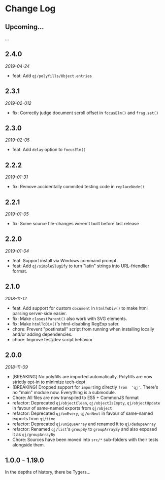 # Change Log


## Upcoming...
<!-- Add new lines here. Version number will be decided later -->
...


## 2.4.0
_2019-04-24_
- feat: Add `qj/polyfills/Object.entries`


## 2.3.1
_2019-02-012_
- fix: Correctly judge document scroll offset in `focusElm()` and `frag.set()`


## 2.3.0
_2019-02-05_
- feat: Add `delay` option to `focusElm()`


## 2.2.2
_2019-01-31_
- fix: Remove accidentally commited testing code in `replaceNode()`


## 2.2.1
_2019-01-05_
- fix: Some source file-changes weren't built before last release


## 2.2.0
_2019-01-04_
- feat: Support install via Windows command prompt
- feat: Add `qj/simpleSlugify` to turn "latin" strings into URL-friendlier format.


## 2.1.0
_2018-11-12_
- feat: Add support for custom `document` in `htmlToDiv()` to make html parsing server-side easier.
- fix: Make `closestParent()` also work with SVG elements.
- fix: Make `htmlToDiv()`'s html-disabling RegExp safer.
- chore: Prevent "postinstall" script from running when installing locally and/or adding dependencies.
- chore: Improve test/dev script hehavior


## 2.0.0
_2018-11-09_
- [BREAKING] No polyfills are imported automatically. Polyfills are now strictly opt-in to minimize tech-dept
- [BREAKING] Dropped support for `import`ing directly `from  'qj'`. There's no "main" module now. Everything is a submodule.
- Chore: All files are now transpiled to ES5 + CommonJS format
- refactor: Deprecated `qj/objectClean`,  `qj/objectIsEmpty`,  `qj/objectUpdate` in favour of same-named exports from `qj/object`
- refactor: Deprecated `qj/onEvery`,  `qj/onNext` in favour of same-named exports from `qj/time`
- refactor: Deprecated  `qj/uniqueArray` and renamed it to `qj/dedupeArray`
- refactor: Renamed `qj/list`'s `groupBy` to `groupArrayBy` and also exposed it as `qj/groupArrayBy`
- Chore: Sources have been moved into `src/*` sub-folders with their tests alongside them.


## 1.0.0 - 1.19.0 
In the depths of history, there be Tygers...
